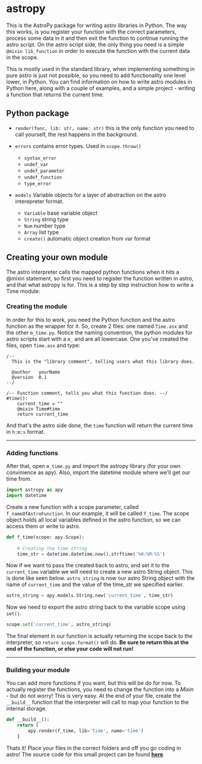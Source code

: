 # astropy

This is the AstroPy package for writing astro libraries in Python. The way this works, is you register your function with the 
correct parameters, process some data in it and then exit the function to continue running the astro script. On the astro script 
side, the only thing you need is a simple `@mixin lib_function` in order to execute the function with the current data in the scope.

This is mostly used in the standard library, when implementing something in pure astro is just not possible, so you need to 
add functionality one level lower, in Python. You can find information on how to write astro modules in Python here, along with
a couple of examples, and a simple project - writing a function that returns the current time.

## Python package

* `render(func, lib: str, name: str)` this is the only function you need to call yourself, the rest happens in the background.

* `errors` contains error types. Used in `scope.throw()`
  - `syntax_error`
  - `undef_var`
  - `undef_parameter`
  - `undef_function`
  - `type_error`

* `models` Variable objects for a layer of abstraction on the astro interepreter format.
  - `Variable` base variable object
  - `String` string type
  - `Num` number type
  - `Array` list type
  - `create()` automatic object creation from var format
  
  
## Creating your own module

The astro interpreter calls the mapped python functions when it hits a @mixin statement, so first you need to register the function
written in astro, and that what astropy is for. This is a step by step instruction how to write a Time module:

### Creating the module

In order for this to work, you need the Python function and the astro function as the wrapper for it. So, create 2 files:
one named `Time.asx` and the other `m_time.py`. Notice the naming convention, the python modules for astro scripts start with
a `m_` and are all lowercase. One you've created the files, open `Time.asx` and type:

```
/--
  This is the "library comment", telling users what this library does.

  @author   yourName
  @version  0.1
--/

/-- Function comment, tells you what this function does. --/
#time():
    current_time = ""
    @mixin Time#time
    return current_time
```

And that's the astro side done, the `time` function will return the current time in `h:m:s` format.
___
### Adding functions

After that, open `m_time.py` and import the astropy library (for your own convinience as apy). Also, import the datetime module
where we'll get our time from.
```py
import astropy as apy
import datetime
```
Create a new function with a scope parameter, called `f_nameOfAstroFunction`. In our example, it will be called `f_time`. The
scope object holds all local variables defined in the astro function, so we can access them or write to astro.
```py
def f_time(scope: apy.Scope):
    
    # Creating the time string
    time_str = datetime.datetime.now().strftime('%H:%M:%S')
```
Now if we want to pass the created back to astro, and set it to the `current_time` variable we will need to create a new astro 
String object. This is done like seen below. `astro_string` is now our astro String object with the name of `current_time` and the
value of the time_str we specified earlier.
```py
astro_string = apy.models.String.new('current_time', time_str)
```
Now we need to export the astro string back to the variable scope using `set()`.
```py
scope.set('current_time', astro_string)
```
The final element in our function is actually returning the scope back to the interpreter, so `return scope.format()` will do.
**Be sure to return this at the end of the function, or else your code will not run!**

___
### Building your module

You can add more functions if you want, but this will be do for now. To actually register the functions, you need to change the
function into a *Mixin* - but do not worry! This is very easy. At the end of your file, create the `__build__` function that 
the interpreter will call to map your function to the internal storage.

```py
def __build__():
    return [
        apy.render(f_time, lib='Time', name='time')
    ]
```

Thats it! Place your files in the correct folders and off you go coding in astro! The source code for this small project can be found 
**[here](https://github.com/xyLotus/astro/tree/main/examples/Time)**.
